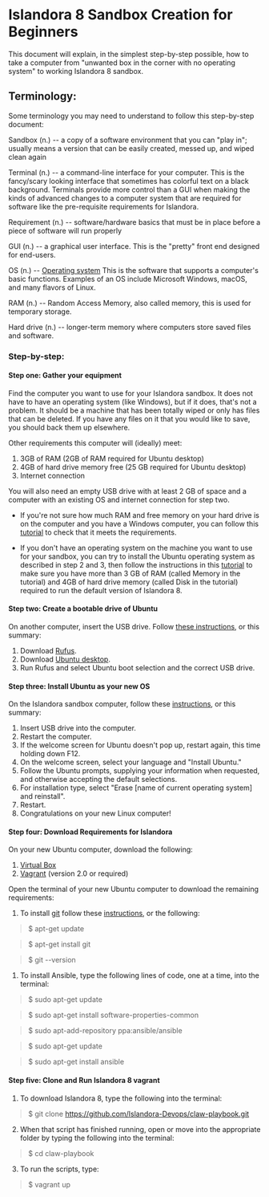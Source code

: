# Islandora 8 Sandbox Creation for Beginners

This document will explain, in the simplest step-by-step possible, how to take a computer from "unwanted box in the corner with no operating system" to working Islandora 8 sandbox.

## Terminology:
Some terminology you may need to understand to follow this step-by-step document:

Sandbox (n.) -- a copy of a software environment that you can "play in"; usually means a version that can be easily created, 
messed up, and wiped clean again

Terminal (n.) -- a command-line interface for your computer. This is the fancy/scary looking interface that sometimes has 
colorful text on a black background. Terminals provide more control than a GUI when making the kinds of advanced changes to
a computer system that are required for software like the pre-requisite requirements for Islandora.

Requirement (n.) -- software/hardware basics that must be in place before a piece of software will run properly

GUI (n.) -- a graphical user interface. This is the "pretty" front end designed for end-users.

OS (n.) -- [Operating system](https://en.wikipedia.org/wiki/Operating_system) This is the software that supports a computer's basic functions. Examples of an OS include Microsoft Windows, macOS, and many flavors of Linux.

RAM (n.) -- Random Access Memory, also called memory, this is used for temporary storage.

Hard drive (n.) -- longer-term memory where computers store saved files and software.

### Step-by-step:
#### Step one: Gather your equipment

Find the computer you want to use for your Islandora sandbox. It does not have to have an operating system (like Windows),
but if it does, that's not a problem. It should be a machine that has been totally wiped or only has files that can be deleted. If you have any files on it that you would like to save, you should back them up elsewhere. 

  Other requirements this computer will (ideally) meet:
  1. 3GB of RAM (2GB of RAM required for Ubuntu desktop)
  2. 4GB of hard drive memory free (25 GB required for Ubuntu desktop)
  3. Internet connection
  
You will also need an empty USB drive with at least 2 GB of space and a computer with an existing OS and internet connection for step two.
  
  * If you're not sure how much RAM and free memory on your hard drive is on the computer and you have a Windows computer, you can follow this [tutorial](https://www.computerhope.com/issues/ch000149.htm) to check that it meets the requirements.

  * If you don't have an operating system on the machine you want to use for your sandbox, you can try to install the Ubuntu operating system as described in step 2 and 3, then follow the instructions in this [tutorial](https://howtoubuntu.org/how-to-find-out-how-much-ram-is-installed-in-ubuntu) to make sure you have more than 3 GB of RAM (called Memory in the tutorial) and 4GB of hard drive memory (called Disk in the tutorial) required to run the default version of Islandora 8.

#### Step two: Create a bootable drive of Ubuntu

On another computer, insert the USB drive. Follow [these instructions](https://tutorials.ubuntu.com/tutorial/tutorial-create-a-usb-stick-on-windows#0), or this summary:
  1. Download [Rufus](https://rufus.akeo.ie/).
  2. Download [Ubuntu desktop](https://www.ubuntu.com/download/desktop).
  3. Run Rufus and select Ubuntu boot selection and the correct USB drive.

#### Step three: Install Ubuntu as your new OS

On the Islandora sandbox computer, follow these [instructions](https://tutorials.ubuntu.com/tutorial/tutorial-install-ubuntu-desktop#0), or this summary:
  1. Insert USB drive into the computer.
  2. Restart the computer.
  3. If the welcome screen for Ubuntu doesn't pop up, restart again, this time holding down F12.
  4. On the welcome screen, select your language and "Install Ubuntu."
  4. Follow the Ubuntu prompts, supplying your information when requested, and otherwise accepting the default selections.
  1. For installation type, select "Erase [name of current operating system] and reinstall".
  1. Restart.
  1. Congratulations on your new Linux computer!

#### Step four: Download Requirements for Islandora

On your new Ubuntu computer, download the following:
1. [Virtual Box](https://www.virtualbox.org/)
2. [Vagrant](https://www.vagrantup.com/) (version 2.0 or required)

Open the terminal of your new Ubuntu computer to download the remaining requirements:
1. To install [git](https://git-scm.com/) follow these [instructions](https://www.liquidweb.com/kb/install-git-ubuntu-16-04-lts/), or the following:

>$ apt-get update

>$ apt-get install git

>$ git --version

1. To install Ansible, type the following lines of code, one at a time, into the terminal:

>$ sudo apt-get update

>$ sudo apt-get install software-properties-common

>$ sudo apt-add-repository ppa:ansible/ansible

>$ sudo apt-get update

>$ sudo apt-get install ansible

#### Step five: Clone and Run Islandora 8 vagrant
1. To download Islandora 8, type the following into the terminal:

>$ git clone https://github.com/Islandora-Devops/claw-playbook.git

2. When that script has finished running, open or move into the appropriate folder by typing the following into the terminal:

>$ cd claw-playbook

3. To run the scripts, type:

>$ vagrant up

